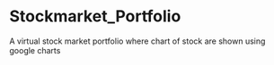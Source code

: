 # Stockmarket_Portfolio
A virtual stock market portfolio where chart of stock are shown using google charts
